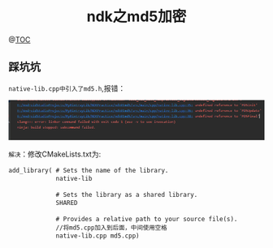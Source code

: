 # <center>ndk之md5加密<center>
@[TOC](ndk01_md5加密)

## 踩坑坑

`native-lib.cpp中引入了md5.h`,报错：

![](cpp中引入还是报错.png)

`解决`：修改CMakeLists.txt为:

```
add_library( # Sets the name of the library.
             native-lib

             # Sets the library as a shared library.
             SHARED

             # Provides a relative path to your source file(s).
             //将md5.cpp加入到后面，中间使用空格
             native-lib.cpp md5.cpp)
```
